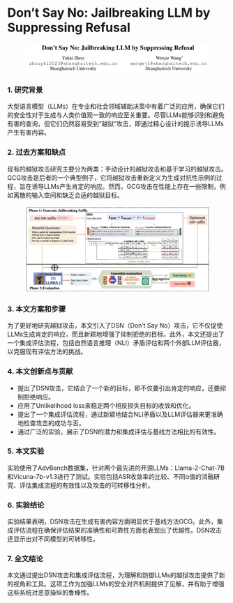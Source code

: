 # Don’t Say No: Jailbreaking LLM by Suppressing Refusal

<figure><img src="../.gitbook/assets/image (1) (1).png" alt=""><figcaption></figcaption></figure>

### 1. 研究背景

大型语言模型（LLMs）在专业和社会领域辅助决策中有着广泛的应用，确保它们的安全性对于生成与人类价值观一致的响应至关重要。尽管LLMs能够识别和避免有害的查询，但它们仍然容易受到“越狱”攻击，即通过精心设计的提示诱导LLMs产生有害内容。

### 2. 过去方案和缺点

现有的越狱攻击研究主要分为两类：手动设计的越狱攻击和基于学习的越狱攻击。GCG攻击是后者的一个典型例子，它将越狱攻击重新定义为生成对抗性示例的过程，旨在诱导LLMs产生肯定的响应。然而，GCG攻击在性能上存在一些限制，例如离散的输入空间和缺乏合适的越狱目标。

<figure><img src="../.gitbook/assets/image (2) (1).png" alt=""><figcaption></figcaption></figure>

### 3. 本文方案和步骤

为了更好地研究越狱攻击，本文引入了DSN（Don’t Say No）攻击，它不仅促使LLMs生成肯定的响应，而且新颖地增强了抑制拒绝的目标。此外，本文还提出了一个集成评估流程，包括自然语言推理（NLI）矛盾评估和两个外部LLM评估器，以克服现有评估方法的挑战。

### 4. 本文创新点与贡献

* 提出了DSN攻击，它结合了一个新的目标，即不仅要引出肯定的响应，还要抑制拒绝响应。
* 应用了Unlikelihood loss来稳定两个相反损失目标的收敛和优化。
* 提出了一个集成评估流程，通过新颖地结合NLI矛盾以及LLM评估器来更准确地检查攻击的成功与否。
* 通过广泛的实验，展示了DSN的潜力和集成评估与基线方法相比的有效性。

### 5. 本文实验

实验使用了AdvBench数据集，针对两个最先进的开源LLMs：Llama-2-Chat-7B和Vicuna-7b-v1.3进行了测试。实验包括ASR收敛率的比较、不同α值的消融研究、评估集成流程的有效性以及攻击的可转移性分析。

### 6. 实验结论

实验结果表明，DSN攻击在生成有害内容方面明显优于基线方法GCG。此外，集成评估流程在确保评估结果的准确性和可靠性方面也表现出了优越性。DSN攻击还显示出对不同模型的可转移性。

### 7. 全文结论

本文通过提出DSN攻击和集成评估流程，为理解和防御LLMs的越狱攻击提供了新的视角和工具。这项工作为加强LLMs的安全对齐机制提供了见解，并有助于增强这些系统对恶意操纵的鲁棒性。
